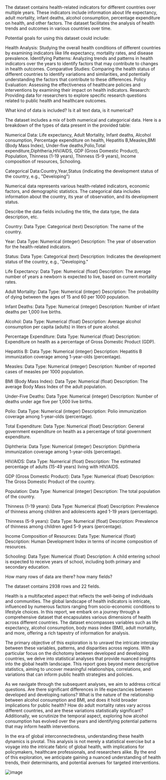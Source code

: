 

The dataset contains health-related indicators for different countries over multiple years. These indicators include information about life expectancy, adult mortality, infant deaths, alcohol consumption, percentage expenditure on health, and other factors. The dataset facilitates the analysis of health trends and outcomes in various countries over time.

Potential goals for using this dataset could include:

Health Analysis: Studying the overall health conditions of different countries by examining indicators like life expectancy, mortality rates, and disease prevalence.
Identifying Patterns: Analyzing trends and patterns in health indicators over the years to identify factors that may contribute to changes in health outcomes.
Comparative Studies: Comparing the health status of different countries to identify variations and similarities, and potentially understanding the factors that contribute to these differences.
Policy Evaluation: Assessing the effectiveness of healthcare policies and interventions by examining their impact on health indicators.
Research: Providing data for researchers to explore specific research questions related to public health and healthcare outcomes.


What kind of data is included? Is it all text data, is it numerical?

The dataset includes a mix of both numerical and categorical data. Here is a breakdown of the types of data present in the provided table:

Numerical Data: Life expectancy, Adult Mortality, Infant deaths, Alcohol consumption, Percentage expenditure on health, Hepatitis B,Measles,BMI (Body Mass Index), Under-five deaths,Polio,Total expenditure,Diphtheria,HIV/AIDS, GDP (Gross Domestic Product), Population, Thinness (1-19 years),
Thinness (5-9 years), Income composition of resources, Schooling.

Categorical Data:Country,Year,Status (indicating the development status of the country, e.g., "Developing")

Numerical data represents various health-related indicators, economic factors, and demographic statistics. The categorical data includes information about the country, its year of observation, and its development status.

Describe the data fields including the title, the data type, the data description, etc.

Country: 
Data Type: Categorical (text) 
Description: The name of the country.

Year:
Data Type: Numerical (integer)
Description: The year of observation for the health-related indicators.

Status:
Data Type: Categorical (text)
Description: Indicates the development status of the country, e.g., "Developing."

Life Expectancy:
Data Type: Numerical (float)
Description: The average number of years a newborn is expected to live, based on current mortality rates.

Adult Mortality:
Data Type: Numerical (integer)
Description: The probability of dying between the ages of 15 and 60 per 1000 population.

Infant Deaths:
Data Type: Numerical (integer)
Description: Number of infant deaths per 1,000 live births.

Alcohol:
Data Type: Numerical (float)
Description: Average alcohol consumption per capita (adults) in liters of pure alcohol.

Percentage Expenditure:
Data Type: Numerical (float)
Description: Expenditure on health as a percentage of Gross Domestic Product (GDP).

Hepatitis B:
Data Type: Numerical (integer)
Description: Hepatitis B immunization coverage among 1-year-olds (percentage).

Measles:
Data Type: Numerical (integer)
Description: Number of reported cases of measles per 1000 population.

BMI (Body Mass Index):
Data Type: Numerical (float)
Description: The average Body Mass Index of the adult population.

Under-Five Deaths:
Data Type: Numerical (integer)
Description: Number of deaths under age five per 1,000 live births.

Polio:
Data Type: Numerical (integer)
Description: Polio immunization coverage among 1-year-olds (percentage).

Total Expenditure:
Data Type: Numerical (float)
Description: General government expenditure on health as a percentage of total government expenditure.

Diphtheria:
Data Type: Numerical (integer)
Description: Diphtheria immunization coverage among 1-year-olds (percentage).

HIV/AIDS:
Data Type: Numerical (float)
Description: The estimated percentage of adults (15-49 years) living with HIV/AIDS.

GDP (Gross Domestic Product):
Data Type: Numerical (float)
Description: The Gross Domestic Product of the country.

Population:
Data Type: Numerical (integer)
Description: The total population of the country.

Thinness (1-19 years):
Data Type: Numerical (float)
Description: Prevalence of thinness among children and adolescents aged 1-19 years (percentage).

Thinness (5-9 years):
Data Type: Numerical (float)
Description: Prevalence of thinness among children aged 5-9 years (percentage).

Income Composition of Resources:
Data Type: Numerical (float)
Description: Human Development Index in terms of income composition of resources.

Schooling:
Data Type: Numerical (float)
Description: A child entering school is expected to receive years of school, including both primary and secondary education.


How many rows of data are there? how many fields?

The dataset contains 2938 rows and 22 fields.



Health is a multifaceted aspect that reflects the well-being of individuals and communities. The global landscape of health indicators is intricate, influenced by numerous factors ranging from socio-economic conditions to lifestyle choices. In this report, we embark on a journey through a comprehensive dataset that encapsulates various dimensions of health across different countries. The dataset encompasses variables such as life expectancy, alcohol consumption, body mass index (BMI), adult mortality, and more, offering a rich tapestry of information for analysis.

The primary objective of this exploration is to unravel the intricate interplay between these variables, patterns, and disparities across regions. With a particular focus on the dichotomy between developed and developing countries, we delve into statistical analyses that provide nuanced insights into the global health landscape. This report goes beyond mere descriptive statistics, aiming to uncover meaningful relationships, correlations, and variations that can inform public health strategies and policies.

As we navigate through the subsequent analyses, we aim to address critical questions. Are there significant differences in life expectancies between developed and developing nations? What is the nature of the relationship between alcohol consumption and BMI, and does it hold broader implications for public health? How do adult mortality rates vary across different countries, and are these variations statistically significant? Additionally, we scrutinize the temporal aspect, exploring how alcohol consumption has evolved over the years and identifying potential patterns that may inform health interventions.

In the era of global interconnectedness, understanding these health dynamics is pivotal. This analysis is not merely a statistical exercise but a voyage into the intricate fabric of global health, with implications for policymakers, healthcare professionals, and researchers alike. By the end of this exploration, we anticipate gaining a nuanced understanding of health trends, their determinants, and potential avenues for targeted interventions.










![image](https://github.com/user-attachments/assets/8c25a094-9b99-4f5e-bc75-c22d343ae781)
